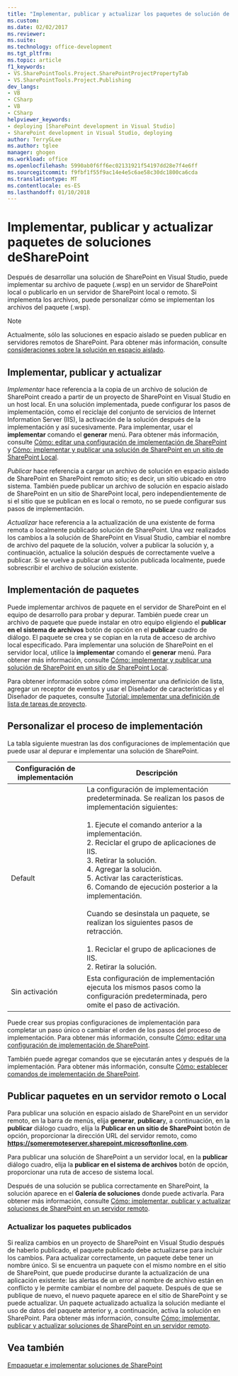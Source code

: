 ```yaml
---
title: "Implementar, publicar y actualizar los paquetes de solución de SharePoint | Documentos de Microsoft"
ms.custom: 
ms.date: 02/02/2017
ms.reviewer: 
ms.suite: 
ms.technology: office-development
ms.tgt_pltfrm: 
ms.topic: article
f1_keywords:
- VS.SharePointTools.Project.SharePointProjectPropertyTab
- VS.SharePointTools.Project.Publishing
dev_langs:
- VB
- CSharp
- VB
- CSharp
helpviewer_keywords:
- deploying [SharePoint development in Visual Studio]
- SharePoint development in Visual Studio, deploying
author: TerryGLee
ms.author: tglee
manager: ghogen
ms.workload: office
ms.openlocfilehash: 5990ab0f6ff6ec02131921f54197dd28e7f4e6ff
ms.sourcegitcommit: f9fbf1f55f9ac14e4e5c6ae58c30dc1800ca6cda
ms.translationtype: MT
ms.contentlocale: es-ES
ms.lasthandoff: 01/10/2018
---
```

# <a name="deploying-publishing-and-upgrading-sharepoint-solution-packages"></a>Implementar, publicar y actualizar paquetes de soluciones deSharePoint
  Después de desarrollar una solución de SharePoint en Visual Studio, puede implementar su archivo de paquete (.wsp) en un servidor de SharePoint local o publicarlo en un servidor de SharePoint local o remoto. Si implementa los archivos, puede personalizar cómo se implementan los archivos del paquete (.wsp).  
  
> [!NOTE]  
>  Actualmente, sólo las soluciones en espacio aislado se pueden publicar en servidores remotos de SharePoint. Para obtener más información, consulte [consideraciones sobre la solución en espacio aislado](../sharepoint/sandboxed-solution-considerations.md).  
  
## <a name="deploying-publishing-and-upgrading"></a>Implementar, publicar y actualizar  
 *Implementar* hace referencia a la copia de un archivo de solución de SharePoint creado a partir de un proyecto de SharePoint en Visual Studio en un host local. En una solución implementada, puede configurar los pasos de implementación, como el reciclaje del conjunto de servicios de Internet Information Server (IIS), la activación de la solución después de la implementación y así sucesivamente. Para implementar, usar el **implementar** comando el **generar** menú. Para obtener más información, consulte [Cómo: editar una configuración de implementación de SharePoint](../sharepoint/how-to-edit-a-sharepoint-deployment-configuration.md) y [Cómo: implementar y publicar una solución de SharePoint en un sitio de SharePoint Local](../sharepoint/how-to-deploy-and-publish-a-sharepoint-solution-to-a-local-sharepoint-site.md).  
  
 *Publicar* hace referencia a cargar un archivo de solución en espacio aislado de SharePoint en SharePoint remoto sitio; es decir, un sitio ubicado en otro sistema. También puede publicar un archivo de solución en espacio aislado de SharePoint en un sitio de SharePoint local, pero independientemente de si el sitio que se publican en es local o remoto, no se puede configurar sus pasos de implementación.  
  
 *Actualizar* hace referencia a la actualización de una existente de forma remota o localmente publicado solución de SharePoint. Una vez realizados los cambios a la solución de SharePoint en Visual Studio, cambiar el nombre de archivo del paquete de la solución, volver a publicar la solución y, a continuación, actualice la solución después de correctamente vuelve a publicar. Si se vuelve a publicar una solución publicada localmente, puede sobrescribir el archivo de solución existente.  
  
## <a name="deploying-packages"></a>Implementación de paquetes  
 Puede implementar archivos de paquete en el servidor de SharePoint en el equipo de desarrollo para probar y depurar. También puede crear un archivo de paquete que puede instalar en otro equipo eligiendo el **publicar en el sistema de archivos** botón de opción en el **publicar** cuadro de diálogo. El paquete se crea y se copian en la ruta de acceso de archivo local especificado. Para implementar una solución de SharePoint en el servidor local, utilice la **implementar** comando el **generar** menú. Para obtener más información, consulte [Cómo: implementar y publicar una solución de SharePoint en un sitio de SharePoint Local](../sharepoint/how-to-deploy-and-publish-a-sharepoint-solution-to-a-local-sharepoint-site.md).  
  
 Para obtener información sobre cómo implementar una definición de lista, agregar un receptor de eventos y usar el Diseñador de características y el Diseñador de paquetes, consulte [Tutorial: implementar una definición de lista de tareas de proyecto](../sharepoint/walkthrough-deploying-a-project-task-list-definition.md).  
  
## <a name="customizing-the-deployment-process"></a>Personalizar el proceso de implementación  
 La tabla siguiente muestran las dos configuraciones de implementación que puede usar al depurar e implementar una solución de SharePoint.  
  
|Configuración de implementación|Descripción|  
|------------------------------|-----------------|  
|Default|La configuración de implementación predeterminada. Se realizan los pasos de implementación siguientes:<br /><br /> 1.  Ejecute el comando anterior a la implementación.<br />2.  Reciclar el grupo de aplicaciones de IIS.<br />3.  Retirar la solución.<br />4.  Agregar la solución.<br />5.  Activar las características.<br />6.  Comando de ejecución posterior a la implementación.<br /><br /> Cuando se desinstala un paquete, se realizan los siguientes pasos de retracción.<br /><br /> 1.  Reciclar el grupo de aplicaciones de IIS.<br />2.  Retirar la solución.|  
|Sin activación|Esta configuración de implementación ejecuta los mismos pasos como la configuración predeterminada, pero omite el paso de activación.|  
  
 Puede crear sus propias configuraciones de implementación para completar un paso único o cambiar el orden de los pasos del proceso de implementación. Para obtener más información, consulte [Cómo: editar una configuración de implementación de SharePoint](../sharepoint/how-to-edit-a-sharepoint-deployment-configuration.md).  
  
 También puede agregar comandos que se ejecutarán antes y después de la implementación. Para obtener más información, consulte [Cómo: establecer comandos de implementación de SharePoint](../sharepoint/how-to-set-sharepoint-deployment-commands.md).  
  
## <a name="publishing-packages-to-a-remote-or-local-server"></a>Publicar paquetes en un servidor remoto o Local  
 Para publicar una solución en espacio aislado de SharePoint en un servidor remoto, en la barra de menús, elija **generar**, **publicar**y, a continuación, en la **publicar** diálogo cuadro, elija la **Publicar en un sitio de SharePoint** botón de opción, proporcionar la dirección URL del servidor remoto, como **https://someremoteserver.sharepoint.microsoftonline.com**.  
  
 Para publicar una solución de SharePoint a un servidor local, en la **publicar** diálogo cuadro, elija la **publicar en el sistema de archivos** botón de opción, proporcionar una ruta de acceso de sistema local.  
  
 Después de una solución se publica correctamente en SharePoint, la solución aparece en el **Galería de soluciones** donde puede activarla. Para obtener más información, consulte [Cómo: implementar, publicar y actualizar soluciones de SharePoint en un servidor remoto](../sharepoint/how-to-deploy-publish-and-upgrade-sharepoint-solutions-on-a-remote-server.md).  
  
### <a name="upgrading-published-packages"></a>Actualizar los paquetes publicados  
 Si realiza cambios en un proyecto de SharePoint en Visual Studio después de haberlo publicado, el paquete publicado debe actualizarse para incluir los cambios. Para actualizar correctamente, un paquete debe tener un nombre único. Si se encuentra un paquete con el mismo nombre en el sitio de SharePoint, que puede producirse durante la actualización de una aplicación existente: las alertas de un error al nombre de archivo están en conflicto y le permite cambiar el nombre del paquete. Después de que se publique de nuevo, el nuevo paquete aparece en el sitio de SharePoint y se puede actualizar. Un paquete actualizado actualiza la solución mediante el uso de datos del paquete anterior y, a continuación, activa la solución en SharePoint. Para obtener más información, consulte [Cómo: implementar, publicar y actualizar soluciones de SharePoint en un servidor remoto](../sharepoint/how-to-deploy-publish-and-upgrade-sharepoint-solutions-on-a-remote-server.md).  
  
## <a name="see-also"></a>Vea también  
 [Empaquetar e implementar soluciones de SharePoint](../sharepoint/packaging-and-deploying-sharepoint-solutions.md)  
  
  